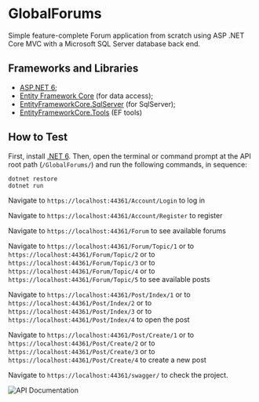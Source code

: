 # GlobalForums
Simple feature-complete Forum application from scratch using ASP .NET Core MVC with a Microsoft SQL Server database back end. 

## Frameworks and Libraries
- [ASP.NET 6](https://docs.microsoft.com/en-us/aspnet/core/?view=aspnetcore-6.0);
- [Entity Framework Core](https://docs.microsoft.com/en-us/ef/core/) (for data access);
- [EntityFrameworkCore.SqlServer](https://www.nuget.org/packages/Microsoft.Entity) (for SqlServer);
- [EntityFrameworkCore.Tools](https://docs.microsoft.com/en-us/ef/core/cli/) (EF tools)

## How to Test

First, install [.NET 6](https://dotnet.microsoft.com/download/dotnet/6.0). Then, open the terminal or command prompt at the API root path (```/GlobalForums/```) and run the following commands, in sequence:

```
dotnet restore
dotnet run
```

Navigate to ```https://localhost:44361/Account/Login``` to log in

Navigate to ```https://localhost:44361/Account/Register``` to register

Navigate to ```https://localhost:44361/Forum``` to see available forums

Navigate to ```https://localhost:44361/Forum/Topic/1``` or to ```https://localhost:44361/Forum/Topic/2``` 
or to ```https://localhost:44361/Forum/Topic/3``` or to ```https://localhost:44361/Forum/Topic/4``` 
or to ```https://localhost:44361/Forum/Topic/5``` to see available posts

Navigate to ```https://localhost:44361/Post/Index/1``` or to ```https://localhost:44361/Post/Index/2``` 
or to ```https://localhost:44361/Post/Index/3``` or to ```https://localhost:44361/Post/Index/4``` to open the post

Navigate to ```https://localhost:44361/Post/Create/1``` or to ```https://localhost:44361/Post/Create/2```
or to ```https://localhost:44361/Post/Create/3``` or to ```https://localhost:44361/Post/Create/4``` to create a new post

Navigate to ```https://localhost:44361/swagger/``` to check the project.

![API Documentation](https://github.com/mariiafit/GlobalForums/blob/master/images/swagger_1.png)
